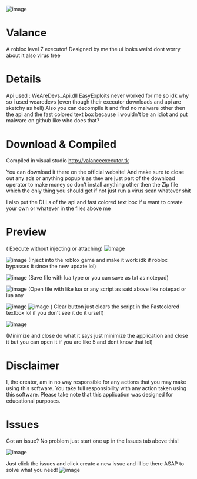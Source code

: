 ![image](https://user-images.githubusercontent.com/95067718/156876886-5822f9c4-e101-47ad-b2ac-44ba9c11070c.png)

# Valance
A roblox level 7 executor! Designed by me the ui looks weird dont worry about it also virus free 

# Details

Api used : WeAreDevs_Api.dll
EasyExploits never worked for me so idk why so i used wearedevs (even though their executor downloads and api are sketchy as hell)
Also you can decompile it and find no malware other then 
the api and the fast colored text box because i wouldn't be an idiot and put malware on github like who does that?



# Download & Compiled

Compiled in visual studio
http://valanceexecutor.tk

You can download it there on the official website!
And make sure to close out any ads or anything popup's as they are just part of the download operator to make money so don't install anything other then the Zip file which the only thing you should get if not just run a virus scan whatever shit

I also put the DLLs of the api and fast colored text box if u want to create your own or whatever
in the files above me



# Preview
( Execute without injecting or attaching)
![image](https://user-images.githubusercontent.com/95067718/156877076-96ae3c95-7bb3-4de6-bef9-ed5c7fd36429.png)

![image](https://user-images.githubusercontent.com/95067718/156877153-179afedd-a883-4ef1-8e4c-42ddaed32faf.png)
(Inject into the roblox game and make it work idk if roblox bypasses it since the new update lol)

![image](https://user-images.githubusercontent.com/95067718/156877112-c0231b3a-bc61-4c92-b6cc-40c06d33fc01.png)
(Save file with lua type or you can save as txt as notepad)

![image](https://user-images.githubusercontent.com/95067718/156877141-73334cc1-901e-4c02-a04c-0465c6c2e955.png)
(Open file with like lua or any script as said above like notepad or lua any

![image](https://user-images.githubusercontent.com/95067718/156877195-4b21e08c-a8c4-4c10-b180-e9f8836e7d8d.png)
![image](https://user-images.githubusercontent.com/95067718/156877207-3f14c090-d31a-469b-a7b2-924129158877.png)
( Clear button just clears the script in the Fastcolored textbox lol if you don't see it do it urself)

![image](https://user-images.githubusercontent.com/95067718/156876886-5822f9c4-e101-47ad-b2ac-44ba9c11070c.png)

(Minimize and close do what it says just minimize the application and close it but you can open it if you are like 5 and dont know that lol)



# Disclaimer
I, the creator, am in no way responsible for any actions that you may make using this software. You take full responsibility with any action taken using this software. Please take note that this application was designed for educational purposes.



# Issues
Got an issue? No problem just start one up in the Issues tab above this!

![image](https://user-images.githubusercontent.com/95067718/156877341-28f5c2d9-d8a0-45ea-b1db-c9e6486d1d76.png)

Just click the issues and click create a new issue and ill be there ASAP to solve what you need!
![image](https://user-images.githubusercontent.com/95067718/156877378-2905a3d3-09b8-421c-ab91-2ac39cd9f84f.png)


